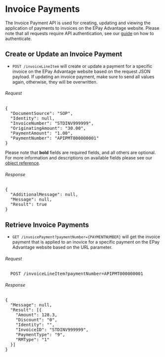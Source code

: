 Invoice Payments
============

The Invoice Payment API is used for creating, updating and viewing the application of payments to invoices on the EPay Advantage website. Please note that all requests require API authentication, see our [guide](Token.md) on how to authenticate.

Create or Update an Invoice Payment
--------------------

* `POST /invoiceLineItem` will create or update a payment for a specific invoice on the EPay Advantage website based on the request JSON payload. If updating an invoice payment, make sure to send all values again, otherwise, they will be overwritten.

###### Request
<pre>
{
  "DocumentSource": "SOP",
  "Identity": null,
  "InvoiceNumber": "STDINV999999",
  "OriginatingAmount": "30.00",
  "PaymentAmount": "1.00",
  "PaymentNumber": "APIPMT000000001"
}
</pre>

Please note that **bold** fields are required fields, and all others are optional. For more information and descriptions on available fields please see our [object reference](../Objects/Invoice%20Payment.md).

###### Response
<pre>
{
  "AdditionalMessage": null,
  "Message": null,
  "Result": true
}
</pre>


Retrieve Invoice Payments
--------------------

* `GET /invoicePayment?paymentNumber={PAYMENTNUMBER}` will get the invoice payment that is applied to an inovice for a specific payment on the EPay Advantage website based on the URL parameter.

###### Request
<pre>
  POST /invoiceLineItem?paymentNumber=APIPMT000000001
</pre>

###### Response
<pre>
{
  "Message": null,
  "Result": [{
    "Amount": 128.3,
    "Discount": "0",
    "Identity": "",
    "InvoiceID": "STDINV999999",
    "PaymentType": "9",
    "RMType": "1"
  }]
}
</pre>

